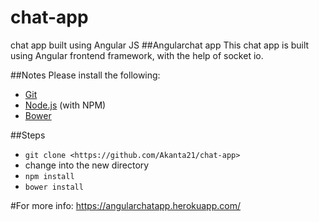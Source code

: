 # chat-app
chat app built using Angular JS
##Angularchat app
This chat app is built using Angular frontend framework, with the help of socket io.

##Notes
Please install the following:

* [Git](http://git-scm.com/)
* [Node.js](http://nodejs.org/) (with NPM)
* [Bower](http://bower.io/)

##Steps
* `git clone <https://github.com/Akanta21/chat-app>`
* change into the new directory
* `npm install`
* `bower install`

#For more info: https://angularchatapp.herokuapp.com/
